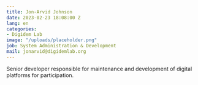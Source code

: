 ```yaml
---
title: Jon-Arvid Johnson
date: 2023-02-23 18:08:00 Z
lang: en
categories:
- Digidem Lab
image: "/uploads/placeholder.png"
job: System Administration & Development
mail: jonarvid@digidemlab.org
---
```


Senior developer responsible for maintenance and development of digital platforms for participation.
